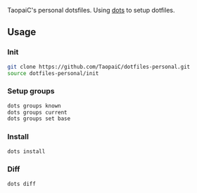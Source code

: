 TaopaiC's personal dotsfiles.
Using [dots](https://github.com/EvanPurkhiser/dots) to setup dotfiles.

## Usage

### Init

```sh
git clone https://github.com/TaopaiC/dotfiles-personal.git
source dotfiles-personal/init
```

### Setup groups
```sh
dots groups known
dots groups current
dots groups set base
```

### Install
```sh
dots install
```

### Diff
```sh
dots diff
```

